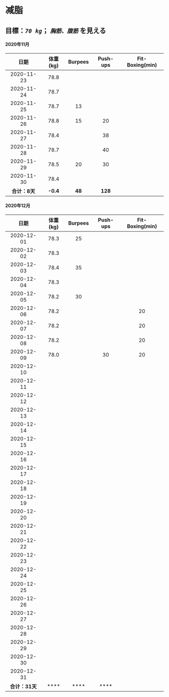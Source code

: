 # 减脂

## 目標：*`70 kg`*； *`胸筋、腹筋`* を見える 

#### 2020年11月
| 日期 | 体重(kg) | Burpees | Push-ups | Fit-Boxing(min) |
| :-: | :-: | :-: | :-: | :-: |
| 2020-11-23 | 78.8 |    |    |    |
| 2020-11-24 | 78.7 |    |    |    |
| 2020-11-25 | 78.7 | 13 |    |    |
| 2020-11-26 | 78.8 | 15 | 20 |    |
| 2020-11-27 | 78.4 |    | 38 |    |
| 2020-11-28 | 78.7 |    | 40 |    |
| 2020-11-29 | 78.5 | 20 | 30 |    |
| 2020-11-30 | 78.4 |    |    |    |
| **合计：8天** | **-0.4** | **48** | **128** |    |

#### 2020年12月
| 日期 | 体重(kg) | Burpees | Push-ups | Fit-Boxing(min) |
| :-: | :-: | :-: | :-: | :-: |
| 2020-12-01 | 78.3 | 25 |    |    |
| 2020-12-02 | 78.3 |    |    |    |
| 2020-12-03 | 78.4 | 35 |    |    |
| 2020-12-04 | 78.3 |    |    |    |
| 2020-12-05 | 78.2 | 30 |    |    |
| 2020-12-06 | 78.2 |    |    | 20 |
| 2020-12-07 | 78.2 |    |    | 20 |
| 2020-12-08 | 78.2 |    |    | 20 |
| 2020-12-09 | 78.0 |    | 30 | 20 |
| 2020-12-10 |      |    |    |    |
| 2020-12-11 |      |    |    |    |
| 2020-12-12 |      |    |    |    |
| 2020-12-13 |      |    |    |    |
| 2020-12-14 |      |    |    |    |
| 2020-12-15 |      |    |    |    |
| 2020-12-16 |      |    |    |    |
| 2020-12-17 |      |    |    |    |
| 2020-12-18 |      |    |    |    |
| 2020-12-19 |      |    |    |    |
| 2020-12-20 |      |    |    |    |
| 2020-12-21 |      |    |    |    |
| 2020-12-22 |      |    |    |    |
| 2020-12-23 |      |    |    |    |
| 2020-12-24 |      |    |    |    |
| 2020-12-25 |      |    |    |    |
| 2020-12-26 |      |    |    |    |
| 2020-12-27 |      |    |    |    |
| 2020-12-28 |      |    |    |    |
| 2020-12-29 |      |    |    |    |
| 2020-12-30 |      |    |    |    |
| 2020-12-31 |      |    |    |    |
| **合计：31天** | **** | **** | **** |    |

